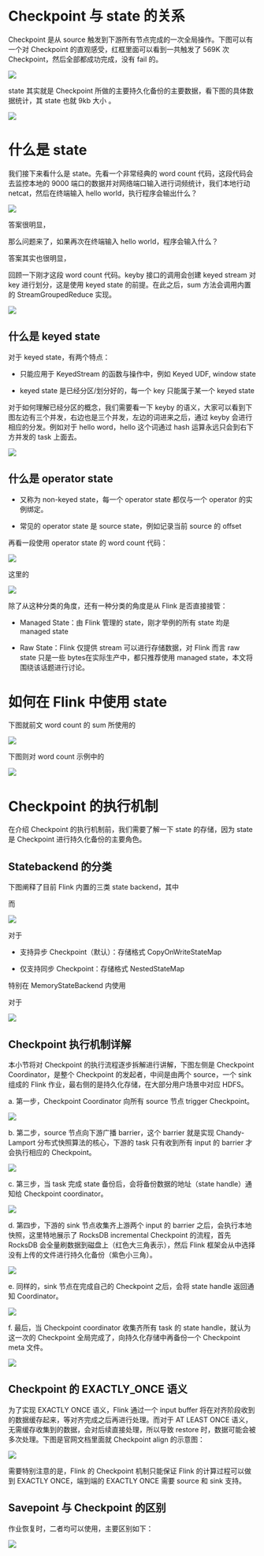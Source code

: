 # Checkpoint 与 state 的关系

Checkpoint 是从 source 触发到下游所有节点完成的一次全局操作。下图可以有一个对 Checkpoint 的直观感受，红框里面可以看到一共触发了 569K 次 Checkpoint，然后全部都成功完成，没有 fail 的。

![](../../assets/images/Flink/attachments/Apache%20Flink%20进阶教程（3）：Checkpoint%20的应用实践_image_0.png)

state 其实就是 Checkpoint 所做的主要持久化备份的主要数据，看下图的具体数据统计，其 state 也就 9kb 大小 。

![](../../assets/images/Flink/attachments/Apache%20Flink%20进阶教程（3）：Checkpoint%20的应用实践_image_1.png)

# 什么是 state

我们接下来看什么是 state。先看一个非常经典的 word count 代码，这段代码会去监控本地的 9000 端口的数据并对网络端口输入进行词频统计，我们本地行动 netcat，然后在终端输入 hello world，执行程序会输出什么？

![](../../assets/images/Flink/attachments/Apache%20Flink%20进阶教程（3）：Checkpoint%20的应用实践_image_2.png)

答案很明显，

那么问题来了，如果再次在终端输入 hello world，程序会输入什么？

答案其实也很明显，

回顾一下刚才这段 word count 代码。keyby 接口的调用会创建 keyed stream 对 key 进行划分，这是使用 keyed state 的前提。在此之后，sum 方法会调用内置的 StreamGroupedReduce 实现。

![](../../assets/images/Flink/attachments/Apache%20Flink%20进阶教程（3）：Checkpoint%20的应用实践_image_3.png)

## 什么是 keyed state

对于 keyed state，有两个特点：

- 只能应用于 KeyedStream 的函数与操作中，例如 Keyed UDF, window state

- keyed state 是已经分区/划分好的，每一个 key 只能属于某一个 keyed state

对于如何理解已经分区的概念，我们需要看一下 keyby 的语义，大家可以看到下图左边有三个并发，右边也是三个并发，左边的词进来之后，通过 keyby 会进行相应的分发。例如对于 hello word，hello 这个词通过 hash 运算永远只会到右下方并发的 task 上面去。

![](../../assets/images/Flink/attachments/Apache%20Flink%20进阶教程（3）：Checkpoint%20的应用实践_image_4.png)

## 什么是 operator state

- 又称为 non-keyed state，每一个 operator state 都仅与一个 operator 的实例绑定。

- 常见的 operator state 是 source state，例如记录当前 source 的 offset

再看一段使用 operator state 的 word count 代码：

![](../../assets/images/Flink/attachments/Apache%20Flink%20进阶教程（3）：Checkpoint%20的应用实践_image_5.png)

这里的

![](../../assets/images/Flink/attachments/Apache%20Flink%20进阶教程（3）：Checkpoint%20的应用实践_image_6.png)

除了从这种分类的角度，还有一种分类的角度是从 Flink 是否直接接管：

- Managed State：由 Flink 管理的 state，刚才举例的所有 state 均是 managed state

- Raw State：Flink 仅提供 stream 可以进行存储数据，对 Flink 而言 raw state 只是一些 bytes在实际生产中，都只推荐使用 managed state，本文将围绕该话题进行讨论。

# 如何在 Flink 中使用 state

下图就前文 word count 的 sum 所使用的

![](../../assets/images/Flink/attachments/Apache%20Flink%20进阶教程（3）：Checkpoint%20的应用实践_image_7.png)

下图则对 word count 示例中的

![](../../assets/images/Flink/attachments/Apache%20Flink%20进阶教程（3）：Checkpoint%20的应用实践_image_8.png)

# Checkpoint 的执行机制

在介绍 Checkpoint 的执行机制前，我们需要了解一下 state 的存储，因为 state 是 Checkpoint 进行持久化备份的主要角色。

## Statebackend 的分类

下图阐释了目前 Flink 内置的三类 state backend，其中

而

![](../../assets/images/Flink/attachments/Apache%20Flink%20进阶教程（3）：Checkpoint%20的应用实践_image_9.png)

对于

- 支持异步 Checkpoint（默认）：存储格式 CopyOnWriteStateMap

- 仅支持同步 Checkpoint：存储格式 NestedStateMap

特别在 MemoryStateBackend 内使用

对于

![](../../assets/images/Flink/attachments/Apache%20Flink%20进阶教程（3）：Checkpoint%20的应用实践_image_10.png)

## Checkpoint 执行机制详解

本小节将对 Checkpoint 的执行流程逐步拆解进行讲解，下图左侧是 Checkpoint Coordinator，是整个 Checkpoint 的发起者，中间是由两个 source，一个 sink 组成的 Flink 作业，最右侧的是持久化存储，在大部分用户场景中对应 HDFS。

a. 第一步，Checkpoint Coordinator 向所有 source 节点 trigger Checkpoint。

![](../../assets/images/Flink/attachments/Apache%20Flink%20进阶教程（3）：Checkpoint%20的应用实践_image_11.png)

b. 第二步，source 节点向下游广播 barrier，这个 barrier 就是实现 Chandy-Lamport 分布式快照算法的核心，下游的 task 只有收到所有 input 的 barrier 才会执行相应的 Checkpoint。

![](../../assets/images/Flink/attachments/Apache%20Flink%20进阶教程（3）：Checkpoint%20的应用实践_image_12.png)

c. 第三步，当 task 完成 state 备份后，会将备份数据的地址（state handle）通知给 Checkpoint coordinator。

![](../../assets/images/Flink/attachments/Apache%20Flink%20进阶教程（3）：Checkpoint%20的应用实践_image_13.png)

d. 第四步，下游的 sink 节点收集齐上游两个 input 的 barrier 之后，会执行本地快照，这里特地展示了 RocksDB incremental Checkpoint 的流程，首先 RocksDB 会全量刷数据到磁盘上（红色大三角表示），然后 Flink 框架会从中选择没有上传的文件进行持久化备份（紫色小三角）。

![](../../assets/images/Flink/attachments/Apache%20Flink%20进阶教程（3）：Checkpoint%20的应用实践_image_14.png)

e. 同样的，sink 节点在完成自己的 Checkpoint 之后，会将 state handle 返回通知 Coordinator。

![](../../assets/images/Flink/attachments/Apache%20Flink%20进阶教程（3）：Checkpoint%20的应用实践_image_15.png)

f. 最后，当 Checkpoint coordinator 收集齐所有 task 的 state handle，就认为这一次的 Checkpoint 全局完成了，向持久化存储中再备份一个 Checkpoint meta 文件。

![](../../assets/images/Flink/attachments/Apache%20Flink%20进阶教程（3）：Checkpoint%20的应用实践_image_16.png)

## Checkpoint 的 EXACTLY_ONCE 语义

为了实现 EXACTLY ONCE 语义，Flink 通过一个 input buffer 将在对齐阶段收到的数据缓存起来，等对齐完成之后再进行处理。而对于 AT LEAST ONCE 语义，无需缓存收集到的数据，会对后续直接处理，所以导致 restore 时，数据可能会被多次处理。下图是官网文档里面就 Checkpoint align 的示意图：

![](../../assets/images/Flink/attachments/Apache%20Flink%20进阶教程（3）：Checkpoint%20的应用实践_image_17.png)

需要特别注意的是，Flink 的 Checkpoint 机制只能保证 Flink 的计算过程可以做到 EXACTLY ONCE，端到端的 EXACTLY ONCE 需要 source 和 sink 支持。

## Savepoint 与 Checkpoint 的区别

作业恢复时，二者均可以使用，主要区别如下：

![](../../assets/images/Flink/attachments/Apache%20Flink%20进阶教程（3）：Checkpoint%20的应用实践_image_18.png)